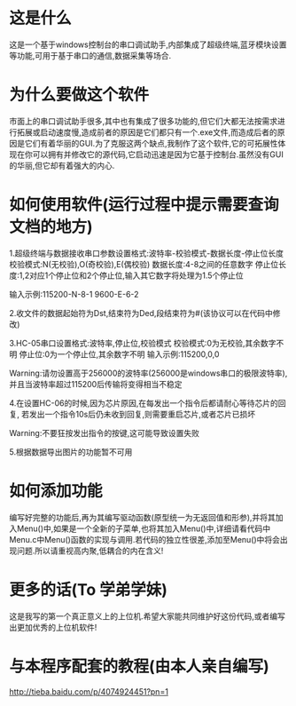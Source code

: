 # 这是什么
这是一个基于windows控制台的串口调试助手,内部集成了超级终端,蓝牙模块设置等功能,可用于基于串口的通信,数据采集等场合.

# 为什么要做这个软件
市面上的串口调试助手很多,其中也有集成了很多功能的,但它们大都无法按需求进行拓展或启动速度慢,造成前者的原因是它们都只有一个.exe文件,而造成后者的原因是它们有着华丽的GUI.为了克服这两个缺点,我制作了这个软件,它的可拓展性体现在你可以拥有并修改它的源代码,它启动迅速是因为它基于控制台.虽然没有GUI的华丽,但它却有着强大的内心.

# 如何使用软件(运行过程中提示需要查询文档的地方)
1.超级终端与数据接收串口参数设置格式:波特率-校验模式-数据长度-停止位长度
  校验模式:N(无校验),O(奇校验),E(偶校验)
  数据长度:4-8之间的任意数字
  停止位长度:1,2对应1个停止位和2个停止位,输入其它数字将处理为1.5个停止位
  
  输入示例:115200-N-8-1  9600-E-6-2

2.收文件的数据起始符为Dst,结束符为Ded,段结束符为#(该协议可以在代码中修改)

3.HC-05串口设置格式:波特率,停止位,校验模式
  校验模式:0为无校验,其余数字不明
  停止位:0为一个停止位,其余数字不明
  输入示例:115200,0,0
  
  Warning:请勿设置高于256000的波特率(256000是windows串口的极限波特率),并且当波特率超过115200后传输将变得相当不稳定

4.在设置HC-06的时候,因为芯片原因,在每发出一个指令后都请耐心等待芯片的回复,
  若发出一个指令10s后仍未收到回复,则需要重启芯片,或者芯片已损坏
  
  Warning:不要狂按发出指令的按键,这可能导致设置失败
  
5.根据数据导出图片的功能暂不可用

# 如何添加功能
编写好完整的功能后,再为其编写驱动函数(原型统一为无返回值和形参),并将其加入Menu()中,如果是一个全新的子菜单,也将其加入Menu()中,详细请看代码中Menu.c中Menu()函数的实现与调用.若代码的独立性很差,添加至Menu()中将会出现问题.所以请重视高内聚,低耦合的内在含义!

# 更多的话(To 学弟学妹)
这是我写的第一个真正意义上的上位机.希望大家能共同维护好这份代码,或者编写出更加优秀的上位机软件!

# 与本程序配套的教程(由本人亲自编写)
http://tieba.baidu.com/p/4074924451?pn=1
